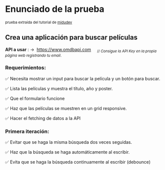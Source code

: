 # Enunciado de la prueba 

<sup> prueba extraida del tutorial de [midudev]([projects/05-react-buscador-peliculas](https://github.com/midudev/aprendiendo-react/tree/master/projects/05-react-buscador-peliculas)) </sup>
## Crea una aplicación para buscar películas

**API a usar** : ->&nbsp; https://www.omdbapi.com &nbsp; &nbsp; <sub>//&nbsp;*Consigue la API Key en la propia página web registrando tu email*.</sub>

### Requerimientos:

✅ Necesita mostrar un input para buscar la película y un botón para buscar.

✅ Lista las películas y muestra el título, año y poster.

✅ Que el formulario funcione

✅ Haz que las películas se muestren en un grid responsive.

✅ Hacer el fetching de datos a la API

### Primera iteración:

✅ Evitar que se haga la misma búsqueda dos veces seguidas.

✅ Haz que la búsqueda se haga automáticamente al escribir.

✅ Evita que se haga la búsqueda continuamente al escribir (debounce)

